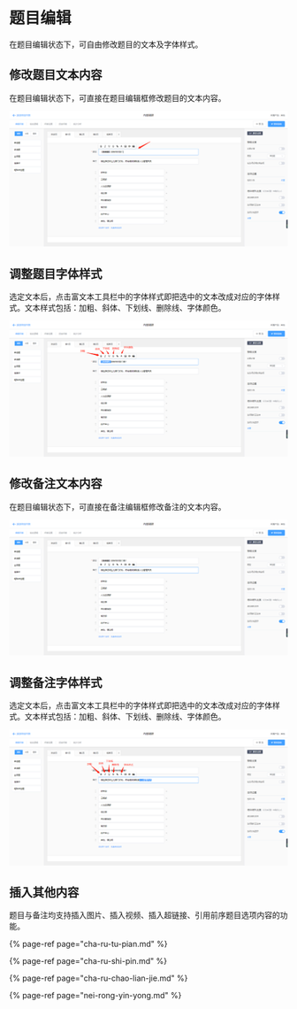 # 题目编辑

在题目编辑状态下，可自由修改题目的文本及字体样式。

## 修改题目文本内容

在题目编辑状态下，可直接在题目编辑框修改题目的文本内容。

![&#x4FEE;&#x6539;&#x9898;&#x76EE;&#x5185;&#x5BB9;](../../.gitbook/assets/image%20%28318%29.png)

## 调整题目字体样式

选定文本后，点击富文本工具栏中的字体样式即把选中的文本改成对应的字体样式。文本样式包括：加粗、斜体、下划线、删除线、字体颜色。

![&#x8C03;&#x6574;&#x5B57;&#x4F53;&#x6837;&#x5F0F;](../../.gitbook/assets/image%20%28165%29.png)

## 修改备注文本内容

在题目编辑状态下，可直接在备注编辑框修改备注的文本内容。

![&#x4FEE;&#x6539;&#x5907;&#x6CE8;&#x5185;&#x5BB9;](../../.gitbook/assets/image%20%28186%29.png)

## 调整备注字体样式

选定文本后，点击富文本工具栏中的字体样式即把选中的文本改成对应的字体样式。文本样式包括：加粗、斜体、下划线、删除线、字体颜色。

![&#x8C03;&#x6574;&#x5B57;&#x4F53;&#x6837;&#x5F0F;](../../.gitbook/assets/image%20%28157%29.png)

## 插入其他内容

题目与备注均支持插入图片、插入视频、插入超链接、引用前序题目选项内容的功能。

{% page-ref page="cha-ru-tu-pian.md" %}

{% page-ref page="cha-ru-shi-pin.md" %}

{% page-ref page="cha-ru-chao-lian-jie.md" %}

{% page-ref page="nei-rong-yin-yong.md" %}

